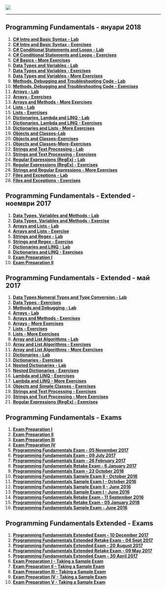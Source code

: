 <a href="#"><img src="https://i.imgur.com/OrqPzxG.png" ></img></a>

---
## <b>Programming Fundamentals - януари 2018</b>
1.  <a href="https://github.com/IvayloIV/Programming-Fundamentals/tree/master/Programming%20Fundamentals%20-%20%D1%8F%D0%BD%D1%83%D0%B0%D1%80%D0%B8%202018/C%23%20Intro%20and%20Basic%20Syntax%20-%20Lab" > <b>C# Intro and Basic Syntax - Lab</b> </a> 
2.  <a href="https://github.com/IvayloIV/Programming-Fundamentals/tree/master/Programming%20Fundamentals%20-%20%D1%8F%D0%BD%D1%83%D0%B0%D1%80%D0%B8%202018/C%23%20Intro%20and%20Basic%20Syntax%20-%20Exercises" > <b>C# Intro and Basic Syntax - Exercises</b> </a> 
3.  <a href="https://github.com/IvayloIV/Programming-Fundamentals/tree/master/Programming%20Fundamentals%20-%20%D1%8F%D0%BD%D1%83%D0%B0%D1%80%D0%B8%202018/C%23%20Conditional%20Statements%20and%20Loops%20-%20Lab" > <b>C# Conditional Statements and Loops - Lab</b> </a> 
4.  <a href="https://github.com/IvayloIV/Programming-Fundamentals/tree/master/Programming%20Fundamentals%20-%20%D1%8F%D0%BD%D1%83%D0%B0%D1%80%D0%B8%202018/C%23%20Conditional%20Statements%20and%20Loops%20-%20Exercises" > <b>C# Conditional Statements and Loops - Exercises</b> </a> 
5.  <a href="https://github.com/IvayloIV/Programming-Fundamentals/tree/master/Programming%20Fundamentals%20-%20%D1%8F%D0%BD%D1%83%D0%B0%D1%80%D0%B8%202018/C%23%20Basics%20-%20More%20Exercises" > <b>C# Basics - More Exercises</b> </a> 
6.  <a href="https://github.com/IvayloIV/Programming-Fundamentals/tree/master/Programming%20Fundamentals%20-%20%D1%8F%D0%BD%D1%83%D0%B0%D1%80%D0%B8%202018/Data%20Types%20and%20Variables%20-%20Lab" > <b>Data Types and Variables - Lab</b> </a> 
7.  <a href="https://github.com/IvayloIV/Programming-Fundamentals/tree/master/Programming%20Fundamentals%20-%20%D1%8F%D0%BD%D1%83%D0%B0%D1%80%D0%B8%202018/Data%20Types%20-%20Exercises" > <b>Data Types and Variables - Exercises</b> </a> 
8.  <a href="https://github.com/IvayloIV/Programming-Fundamentals/tree/master/Programming%20Fundamentals%20-%20%D1%8F%D0%BD%D1%83%D0%B0%D1%80%D0%B8%202018/Data%20Types%20and%20Variables%20-%20More%20Exercises" > <b>Data Types and Variables - More Exercises</b> </a> 
9.  <a href="https://github.com/IvayloIV/Programming-Fundamentals/tree/master/Programming%20Fundamentals%20-%20%D1%8F%D0%BD%D1%83%D0%B0%D1%80%D0%B8%202018/Methods.%20Debugging%20and%20Troubleshooting%20Code%20-%20Lab" > <b>Methods. Debugging and Troubleshooting Code - Lab</b> </a> 
10.  <a href="https://github.com/IvayloIV/Programming-Fundamentals/tree/master/Programming%20Fundamentals%20-%20%D1%8F%D0%BD%D1%83%D0%B0%D1%80%D0%B8%202018/Methods.%20Debugging%20-%20Exercises" > <b>Methods. Debugging and Troubleshooting Code - Exercises</b> </a> 
11.  <a href="https://github.com/IvayloIV/Programming-Fundamentals/tree/master/Programming%20Fundamentals%20-%20%D1%8F%D0%BD%D1%83%D0%B0%D1%80%D0%B8%202018/Arrays%20-%20Lab" > <b>Arrays - Lab</b> </a> 
12.  <a href="https://github.com/IvayloIV/Programming-Fundamentals/tree/master/Programming%20Fundamentals%20-%20%D1%8F%D0%BD%D1%83%D0%B0%D1%80%D0%B8%202018/Arrays%20-%20Exercises" > <b>Arrays - Exercises</b> </a> 
13.  <a href="https://github.com/IvayloIV/Programming-Fundamentals/tree/master/Programming%20Fundamentals%20-%20%D1%8F%D0%BD%D1%83%D0%B0%D1%80%D0%B8%202018/Arrays%20and%20Methods%20-%20More%20Exercises" > <b>Arrays and Methods - More Exercises</b> </a>
14.  <a href="https://github.com/IvayloIV/Programming-Fundamentals/tree/master/Programming%20Fundamentals%20-%20%D1%8F%D0%BD%D1%83%D0%B0%D1%80%D0%B8%202018/Lists%20-%20Lab" > <b>Lists - Lab</b> </a>
15.  <a href="https://github.com/IvayloIV/Programming-Fundamentals/tree/master/Programming%20Fundamentals%20-%20%D1%8F%D0%BD%D1%83%D0%B0%D1%80%D0%B8%202018/Lists%20-%20Exercises" > <b>Lists - Exercises</b> </a>
16.  <a href="https://github.com/IvayloIV/Programming-Fundamentals/tree/master/Programming%20Fundamentals%20-%20%D1%8F%D0%BD%D1%83%D0%B0%D1%80%D0%B8%202018/Dictionaries%2C%20Lambda%20and%20LINQ%20-%20Lab" > <b>Dictionaries, Lambda and LINQ - Lab</b> </a>
17.  <a href="https://github.com/IvayloIV/Programming-Fundamentals/tree/master/Programming%20Fundamentals%20-%20%D1%8F%D0%BD%D1%83%D0%B0%D1%80%D0%B8%202018/Dictionaries%2C%20Lambda%20and%20LINQ%20-%20Exercises" > <b>Dictionaries, Lambda and LINQ - Exercises</b> </a>
18.  <a href="https://github.com/IvayloIV/Programming-Fundamentals/tree/master/Programming%20Fundamentals%20-%20%D1%8F%D0%BD%D1%83%D0%B0%D1%80%D0%B8%202018/Dictionaries%20and%20Lists%20-%20More%20Exercises" > <b>Dictionaries and Lists - More Exercises</b> </a>
19.  <a href="https://github.com/IvayloIV/Programming-Fundamentals/tree/master/Programming%20Fundamentals%20-%20%D1%8F%D0%BD%D1%83%D0%B0%D1%80%D0%B8%202018/Objects%20and%20Classes-Lab" > <b>Objects and Classes-Lab</b> </a>
20.  <a href="https://github.com/IvayloIV/Programming-Fundamentals/tree/master/Programming%20Fundamentals%20-%20%D1%8F%D0%BD%D1%83%D0%B0%D1%80%D0%B8%202018/Objects%20and%20Classes-Exercises" > <b>Objects and Classes-Exercises</b> </a>
21.  <a href="https://github.com/IvayloIV/Programming-Fundamentals/tree/master/Programming%20Fundamentals%20-%20%D1%8F%D0%BD%D1%83%D0%B0%D1%80%D0%B8%202018/Objects-and-Classes-More-Exercises" > <b>Objects and Classes-More-Exercises</b> </a>
22.  <a href="https://github.com/IvayloIV/Programming-Fundamentals/tree/master/Programming%20Fundamentals%20-%20%D1%8F%D0%BD%D1%83%D0%B0%D1%80%D0%B8%202018/Strings%20and%20Text%20Processing%20-%20Lab" > <b>Strings and Text Processing - Lab</b> </a>
23.  <a href="https://github.com/IvayloIV/Programming-Fundamentals/tree/master/Programming%20Fundamentals%20-%20%D1%8F%D0%BD%D1%83%D0%B0%D1%80%D0%B8%202018/Strings%20and%20Text%20Processing%20-%20Exercises" > <b>Strings and Text Processing - Exercises</b> </a>
24.  <a href="https://github.com/IvayloIV/Programming-Fundamentals/tree/master/Programming%20Fundamentals%20-%20%D1%8F%D0%BD%D1%83%D0%B0%D1%80%D0%B8%202018/Regular%20Expressions%20(RegEx)%20-%20Lab" > <b>Regular Expressions (RegEx) - Lab</b> </a>
25.  <a href="https://github.com/IvayloIV/Programming-Fundamentals/tree/master/Programming%20Fundamentals%20-%20%D1%8F%D0%BD%D1%83%D0%B0%D1%80%D0%B8%202018/Regular%20Expressions%20(RegEx)%20-%20Exercises" > <b>Regular Expressions (RegEx) - Exercises</b> </a>
26.  <a href="https://github.com/IvayloIV/Programming-Fundamentals/tree/master/Programming%20Fundamentals%20-%20%D1%8F%D0%BD%D1%83%D0%B0%D1%80%D0%B8%202018/Strings%20and%20Regular%20Expressions%20-%20More%20Exercises" > <b>Strings and Regular Expressions - More Exercises</b> </a>
27.  <a href="https://github.com/IvayloIV/Programming-Fundamentals/tree/master/Programming%20Fundamentals%20-%20%D1%8F%D0%BD%D1%83%D0%B0%D1%80%D0%B8%202018/Files%20and%20Exceptions%20-%20Lab" > <b>Files and Exceptions - Lab</b> </a>
28.  <a href="https://github.com/IvayloIV/Programming-Fundamentals/tree/master/Programming%20Fundamentals%20-%20%D1%8F%D0%BD%D1%83%D0%B0%D1%80%D0%B8%202018/Files%20and%20Exceptions%20-%20Exercises" > <b>Files and Exceptions - Exercises</b> </a>

## <b>Programming Fundamentals - Extended - ноември 2017</b>
1.  <a href="https://github.com/IvayloIV/Programming-Fundamentals/tree/master/Programming%20Fundamentals%20-%20Extended%20-%20%D0%BD%D0%BE%D0%B5%D0%BC%D0%B2%D1%80%D0%B8%202017/Data%20Types%2C%20Variables%20and%20Methods%20%20Lab" > <b>Data Types, Variables and Methods - Lab</b> </a> 
2.  <a href="https://github.com/IvayloIV/Programming-Fundamentals/tree/master/Programming%20Fundamentals%20-%20Extended%20-%20%D0%BD%D0%BE%D0%B5%D0%BC%D0%B2%D1%80%D0%B8%202017/Data%20Types%2C%20Variables%20and%20Methods%20-%20Exercise" > <b>Data Types, Variables and Methods - Exercise</b> </a> 
3.  <a href="https://github.com/IvayloIV/Programming-Fundamentals/tree/master/Programming%20Fundamentals%20-%20Extended%20-%20%D0%BD%D0%BE%D0%B5%D0%BC%D0%B2%D1%80%D0%B8%202017/Arrays%20and%20Lists%20-%20Lab" > <b>Arrays and Lists - Lab</b> </a> 
4.  <a href="https://github.com/IvayloIV/Programming-Fundamentals/tree/master/Programming%20Fundamentals%20-%20Extended%20-%20%D0%BD%D0%BE%D0%B5%D0%BC%D0%B2%D1%80%D0%B8%202017/Arrays%20and%20Lists%20-%20Exercise" > <b>Arrays and Lists - Exercise</b> </a> 
5.  <a href="https://github.com/IvayloIV/Programming-Fundamentals/tree/master/Programming%20Fundamentals%20-%20Extended%20-%20%D0%BD%D0%BE%D0%B5%D0%BC%D0%B2%D1%80%D0%B8%202017/Strings%20and%20Regex%20-%20Lab" > <b>Strings and Regex - Lab</b> </a> 
6.  <a href="https://github.com/IvayloIV/Programming-Fundamentals/tree/master/Programming%20Fundamentals%20-%20Extended%20-%20%D0%BD%D0%BE%D0%B5%D0%BC%D0%B2%D1%80%D0%B8%202017/Strings%20and%20Regex%20-%20Exercise" > <b>Strings and Regex - Exercise</b> </a>
7.  <a href="https://github.com/IvayloIV/Programming-Fundamentals/tree/master/Programming%20Fundamentals%20-%20Extended%20-%20%D0%BD%D0%BE%D0%B5%D0%BC%D0%B2%D1%80%D0%B8%202017/Dictionaries%20and%20LINQ%20-%20Lab" > <b>Dictionaries and LINQ - Lab</b> </a>
8.  <a href="https://github.com/IvayloIV/Programming-Fundamentals/tree/master/Programming%20Fundamentals%20-%20Extended%20-%20%D0%BD%D0%BE%D0%B5%D0%BC%D0%B2%D1%80%D0%B8%202017/Dictionaries%20and%20LINQ%20-%20Exercises" > <b>Dictionaries and LINQ - Exercises</b> </a>
9.  <a href="https://github.com/IvayloIV/Programming-Fundamentals/tree/master/Programming%20Fundamentals%20-%20Extended%20-%20%D0%BD%D0%BE%D0%B5%D0%BC%D0%B2%D1%80%D0%B8%202017/Exam%20Preparation%20I" > <b>Exam Preparation I</b> </a>
10.  <a href="https://github.com/IvayloIV/Programming-Fundamentals/tree/master/Programming%20Fundamentals%20-%20Extended%20-%20%D0%BD%D0%BE%D0%B5%D0%BC%D0%B2%D1%80%D0%B8%202017/Exam%20Preparation%20II" > <b>Exam Preparation II</b> </a>

## <b>Programming Fundamentals - Extended - май 2017</b>
1.  <a href="https://github.com/IvayloIV/Programming-Fundamentals/tree/master/Progr-Fund-Extended%20-%20%D0%BC%D0%B0%D0%B9%202017/Data%20Types%20Numeral%20Types%20and%20Type%20Conversion%20-%20Lab" > <b>Data Types Numeral Types and Type Conversion - Lab</b> </a> 
2.  <a href="https://github.com/IvayloIV/Programming-Fundamentals/tree/master/Progr-Fund-Extended%20-%20%D0%BC%D0%B0%D0%B9%202017/Data%20Types%20-%20Exercises" > <b>Data Types - Exercises</b> </a> 
3.  <a href="https://github.com/IvayloIV/Programming-Fundamentals/tree/master/Progr-Fund-Extended%20-%20%D0%BC%D0%B0%D0%B9%202017/Methods%20and%20Debugging%20-%20Lab" > <b>Methods and Debugging - Lab</b> </a> 
4.  <a href="https://github.com/IvayloIV/Programming-Fundamentals/tree/master/Progr-Fund-Extended%20-%20%D0%BC%D0%B0%D0%B9%202017/Arrays%20-%20Lab" > <b>Arrays - Lab</b> </a> 
5.  <a href="https://github.com/IvayloIV/Programming-Fundamentals/tree/master/Progr-Fund-Extended%20-%20%D0%BC%D0%B0%D0%B9%202017/Arrays%20and%20Methods%20-%20Exercises" > <b>Arrays and Methods - Exercises</b> </a> 
6.  <a href="https://github.com/IvayloIV/Programming-Fundamentals/tree/master/Progr-Fund-Extended%20-%20%D0%BC%D0%B0%D0%B9%202017/Arrays%20-%20More%20Exercises" > <b>Arrays - More Exercises</b> </a> 
7.  <a href="https://github.com/IvayloIV/Programming-Fundamentals/tree/master/Progr-Fund-Extended%20-%20%D0%BC%D0%B0%D0%B9%202017/Lists%20-%20Exercises" > <b>Lists - Exercises</b> </a> 
8.  <a href="https://github.com/IvayloIV/Programming-Fundamentals/tree/master/Progr-Fund-Extended%20-%20%D0%BC%D0%B0%D0%B9%202017/Lists%20-%20More%20Exercises" > <b>Lists - More Exercises</b> </a> 
9.  <a href="https://github.com/IvayloIV/Programming-Fundamentals/tree/master/Progr-Fund-Extended%20-%20%D0%BC%D0%B0%D0%B9%202017/Array%20and%20List%20Algorithms%20-%20Lab" > <b>Array and List Algorithms - Lab</b> </a> 
10.  <a href="https://github.com/IvayloIV/Programming-Fundamentals/tree/master/Progr-Fund-Extended%20-%20%D0%BC%D0%B0%D0%B9%202017/Array%20and%20List%20Algorithms%20-%20Exercises" > <b>Array and List Algorithms - Exercises</b> </a> 
11.  <a href="https://github.com/IvayloIV/Programming-Fundamentals/tree/master/Progr-Fund-Extended%20-%20%D0%BC%D0%B0%D0%B9%202017/Array%20and%20List%20Algorithms%20-%20More%20Exercises" > <b>Array and List Algorithms - More Exercises</b> </a> 
12.  <a href="https://github.com/IvayloIV/Programming-Fundamentals/tree/master/Progr-Fund-Extended%20-%20%D0%BC%D0%B0%D0%B9%202017/Dictionaries%20-%20Lab" > <b>Dictionaries - Lab</b> </a> 
13.  <a href="https://github.com/IvayloIV/Programming-Fundamentals/tree/master/Progr-Fund-Extended%20-%20%D0%BC%D0%B0%D0%B9%202017/Dictionaries%20-%20Exercises" > <b>Dictionaries - Exercises</b> </a> 
14.  <a href="https://github.com/IvayloIV/Programming-Fundamentals/tree/master/Progr-Fund-Extended%20-%20%D0%BC%D0%B0%D0%B9%202017/Nested%20Dictionaries%20-%20Lab" > <b>Nested Dictionaries - Lab</b> </a> 
15.  <a href="https://github.com/IvayloIV/Programming-Fundamentals/tree/master/Progr-Fund-Extended%20-%20%D0%BC%D0%B0%D0%B9%202017/Nested%20Dictionaries%20-%20Exercises" > <b>Nested Dictionaries - Exercises</b> </a> 
16.  <a href="https://github.com/IvayloIV/Programming-Fundamentals/tree/master/Progr-Fund-Extended%20-%20%D0%BC%D0%B0%D0%B9%202017/Lambda%20and%20LINQ%20-%20Exercises" > <b>Lambda and LINQ - Exercises</b> </a> 
17.  <a href="https://github.com/IvayloIV/Programming-Fundamentals/tree/master/Progr-Fund-Extended%20-%20%D0%BC%D0%B0%D0%B9%202017/Lambda%20and%20LINQ%20-%20More%20Exercises" > <b>Lambda and LINQ - More Exercises</b> </a> 
18.  <a href="https://github.com/IvayloIV/Programming-Fundamentals/tree/master/Progr-Fund-Extended%20-%20%D0%BC%D0%B0%D0%B9%202017/Objects%20and%20Simple%20Classes%20-%20Exercises" > <b>Objects and Simple Classes - Exercises</b> </a>
19.  <a href="https://github.com/IvayloIV/Programming-Fundamentals/tree/master/Progr-Fund-Extended%20-%20%D0%BC%D0%B0%D0%B9%202017/Strings%20and%20Text%20Processing%20-%20Exercises" > <b>Strings and Text Processing - Exercises</b> </a>
20.  <a href="https://github.com/IvayloIV/Programming-Fundamentals/tree/master/Progr-Fund-Extended%20-%20%D0%BC%D0%B0%D0%B9%202017/Strings%20and%20Text%20Processing%20-%20More%20Exercises" > <b>Strings and Text Processing - More Exercises</b> </a>
21.  <a href="https://github.com/IvayloIV/Programming-Fundamentals/tree/master/Progr-Fund-Extended%20-%20%D0%BC%D0%B0%D0%B9%202017/Regular%20Expressions%20(RegEx)%20-%20Exercises" > <b>Regular Expressions (RegEx) - Exercises</b> </a>

## <b>Programming Fundamentals - Exams</b>
1.  <a href="https://github.com/IvayloIV/Programming-Fundamentals/tree/master/Programming%20Fundamentals%20-%20Exams/Exam%20Preparation%20I" > <b>Exam Preparation I</b> </a> 
2.  <a href="https://github.com/IvayloIV/Programming-Fundamentals/tree/master/Programming%20Fundamentals%20-%20Exams/Exam%20Preparation%20II" > <b>Exam Preparation II</b> </a> 
3.  <a href="https://github.com/IvayloIV/Programming-Fundamentals/tree/master/Programming%20Fundamentals%20-%20Exams/Exam%20Preparation%20III" > <b>Exam Preparation III</b> </a> 
4.  <a href="https://github.com/IvayloIV/Programming-Fundamentals/tree/master/Programming%20Fundamentals%20-%20Exams/Exam%20Preparation%20IV" > <b>Exam Preparation IV</b> </a> 
5.  <a href="https://github.com/IvayloIV/Programming-Fundamentals/tree/master/Programming%20Fundamentals%20-%20Exams/Programming%20Fundamentals%20Exam%20-%2005%20November%202017" > <b>Programming Fundamentals Exam - 05 November 2017</b> </a> 
6.  <a href="https://github.com/IvayloIV/Programming-Fundamentals/tree/master/Programming%20Fundamentals%20-%20Exams/Programming%20Fundamentals%20Exam%20-%2009%20July%202017" > <b>Programming Fundamentals Exam - 09 July 2017</b> </a> 
7.  <a href="https://github.com/IvayloIV/Programming-Fundamentals/tree/master/Programming%20Fundamentals%20-%20Exams/Programming%20Fundamentals%20Exam%20-%2026%20February%202017" > <b>Programming Fundamentals Exam - 26 February 2017</b> </a> 
8.  <a href="https://github.com/IvayloIV/Programming-Fundamentals/tree/master/Programming%20Fundamentals%20-%20Exams/Programming%20Fundamentals%20Retake%20Exam%20-%206%20January%202017" > <b>Programming Fundamentals Retake Exam - 6 January 2017</b> </a> 
9.  <a href="https://github.com/IvayloIV/Programming-Fundamentals/tree/master/Programming%20Fundamentals%20-%20Exams/Programming%20Fundamentals%20Exam%20-%2023%20October%202016" > <b>Programming Fundamentals Exam - 23 October 2016</b> </a> 
10.  <a href="https://github.com/IvayloIV/Programming-Fundamentals/tree/master/Programming%20Fundamentals%20-%20Exams/Programming%20Fundamentals%20Sample%20Exam%20II%20-%20October%202016" > <b>Programming Fundamentals Sample Exam II - October 2016</b> </a> 
11.  <a href="https://github.com/IvayloIV/Programming-Fundamentals/tree/master/Programming%20Fundamentals%20-%20Exams/Programming%20Fundamentals%20Sample%20Exam%20I%20-%20October%202016" > <b>Programming Fundamentals Sample Exam I - October 2016</b> </a> 
12.  <a href="https://github.com/IvayloIV/Programming-Fundamentals/tree/master/Programming%20Fundamentals%20-%20Exams/Programming%20Fundamentals%20Sample%20Exam%20II%20-%20June%202016" > <b>Programming Fundamentals Sample Exam II - June 2016</b> </a> 
13.  <a href="https://github.com/IvayloIV/Programming-Fundamentals/tree/master/Programming%20Fundamentals%20-%20Exams/Programming%20Fundamentals%20Exam%20-%2012%20June%202016" > <b>Programming Fundamentals Sample Exam I - June 2016</b> </a> 
14.  <a href="https://github.com/IvayloIV/Programming-Fundamentals/tree/master/Programming%20Fundamentals%20-%20Exams/---Programming%20Fundamentals%20Retake%20Exam%20-%2011%20September%202016" > <b>Programming Fundamentals Retake Exam - 11 September 2016</b> </a> 
15.  <a href="https://github.com/IvayloIV/Programming-Fundamentals/tree/master/Programming%20Fundamentals%20-%20Exams/Programming%20Fundamentals%20Retake%20Exam%20-%2005%20January%202018" > <b>Programming Fundamentals Retake Exam - 05 January 2018</b> </a> 
16.  <a href="https://github.com/IvayloIV/Programming-Fundamentals/tree/master/Programming%20Fundamentals%20-%20Exams/Programming%20Fundamentals%20Sample%20Exam%20I%20-%20June%202016" > <b>Programming Fundamentals Sample Exam - June 2016</b> </a> 

## <b>Programming Fundamentals Extended - Exams</b>
1.  <a href="https://github.com/IvayloIV/Programming-Fundamentals/tree/master/Progr.%20Fund.%20Extended%20-%20Exams/Programming%20Fundamentals%20Extended%20Exam%20-%2010%20December%202017" > <b>Programming Fundamentals Extended Exam - 10 December 2017</b> </a> 
2.  <a href="https://github.com/IvayloIV/Programming-Fundamentals/tree/master/Progr.%20Fund.%20Extended%20-%20Exams/Progr.%20Fund.%20Extended%20Retake%20Exam%20-%2004%20Sept%202017" > <b>Programming Fundamentals Extended Retake Exam - 04 Sept 2017</b> </a>
3.  <a href="https://github.com/IvayloIV/Programming-Fundamentals/tree/master/Progr.%20Fund.%20Extended%20-%20Exams/Programming%20Fundamentals%20Extended%20Exam%20-%2020%20August%202017" > <b>Programming Fundamentals Extended Exam - 20 August 2017</b> </a>
4.  <a href="https://github.com/IvayloIV/Programming-Fundamentals/tree/master/Progr.%20Fund.%20Extended%20-%20Exams/Programming%20Fundamentals%20Extended%20Retake%20Exam%20-%2009%20May%202017" > <b>Programming Fundamentals Extended Retake Exam - 09 May 2017</b> </a>
5.  <a href="https://github.com/IvayloIV/Programming-Fundamentals/tree/master/Progr.%20Fund.%20Extended%20-%20Exams/Programming%20Fundamentals%20(Extended)%20Exam%20-%2030%20April%202017" > <b>Programming Fundamentals Extended Exam - 30 April 2017</b> </a>
6.  <a href="https://github.com/IvayloIV/Programming-Fundamentals/tree/master/Progr.%20Fund.%20Extended%20-%20Exams/Exam%20Preparation%20I%20-%20Taking%20a%20Sample%20Exam" > <b>Exam Preparation I - Taking a Sample Exam</b> </a>
7.  <a href="https://github.com/IvayloIV/Programming-Fundamentals/tree/master/Progr.%20Fund.%20Extended%20-%20Exams/Exam%20Preparation%20II%20-%20Taking%20a%20Sample%20Exam" > <b>Exam Preparation II - Taking a Sample Exam</b> </a>
8.  <a href="https://github.com/IvayloIV/Programming-Fundamentals/tree/master/Progr.%20Fund.%20Extended%20-%20Exams/Exam%20Preparation%20III%20-%20Taking%20a%20Sample%20Exam" > <b>Exam Preparation III - Taking a Sample Exam</b> </a>
9.  <a href="https://github.com/IvayloIV/Programming-Fundamentals/tree/master/Progr.%20Fund.%20Extended%20-%20Exams/Exam%20Preparation%20IV%20-%20Taking%20a%20Sample%20Exam" > <b>Exam Preparation IV - Taking a Sample Exam</b> </a>
10.  <a href="https://github.com/IvayloIV/Programming-Fundamentals/tree/master/Progr.%20Fund.%20Extended%20-%20Exams/Exam%20Preparation%20V%20-Taking-a-Sample-Exam" > <b>Exam Preparation V - Taking a Sample Exam</b> </a>
